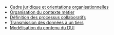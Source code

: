 * <a href="sfe_cadre_juridique.html">Cadre juridique et orientations organisationnelles</a>
* <a href="sfe_organisation_contexte_metier.html">Organisation du contexte métier</a>
* <a href="sfe_definition_processus.html">Définition des processus collaboratifs</a>
* <a href="sfe_transmission_des_donnees_a_un_tiers.html">Transmission des données à un tiers</a>
* <a href="sfe_modelisation_contenu.html">Modélisation du contenu du DUI</a>